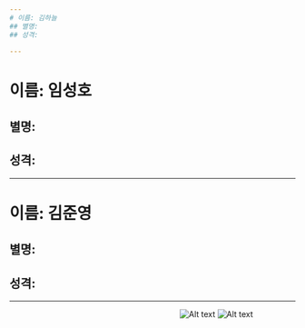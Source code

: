 ```yaml
---
# 이름: 김하늘
## 별명:
## 성격:

---
```

# 이름: 임성호
## 별명:
## 성격:

---
# 이름: 김준영
## 별명:
## 성격:

---
<img width="300" height="">![Alt text](Safe/열정1.jpg)
![Alt text](Safe/열정2.jpg)</img>
